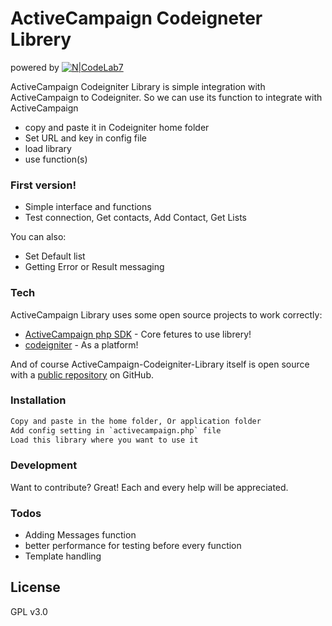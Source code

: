 # ActiveCampaign Codeigneter Librery
powered by
[![N|CodeLab7](https://avatars0.githubusercontent.com/u/39191324?s=200&v=4)](https://codelab7.com)

ActiveCampaign Codeigniter Library is simple integration with ActiveCampaign to Codeigniter. So we can use its function to integrate with ActiveCampaign

  - copy and paste it in Codeigniter home folder
  - Set URL and key in config file
  - load library
  - use function(s)

### First version!

  - Simple interface and functions
  - Test connection, Get contacts, Add Contact, Get Lists

You can also:
  - Set Default list
  - Getting Error or Result messaging



### Tech

ActiveCampaign Library uses some open source projects to work correctly:

* [ActiveCampaign php SDK](https://github.com/ActiveCampaign/activecampaign-api-php) - Core fetures to use librery!
* [codeigniter](https://codeigniter.com/) - As a platform!

And of course ActiveCampaign-Codeigniter-Library itself is open source with a [public repository](https://github.com/pathusutariya/ActiveCampaign-Codeigniter-Library) on GitHub.

### Installation

```txt
Copy and paste in the home folder, Or application folder
Add config setting in `activecampaign.php` file
Load this library where you want to use it
```

### Development
Want to contribute? Great! Each and every help will be appreciated.

### Todos

 - Adding Messages function
 - better performance for testing before every function
 - Template handling

License
----
GPL v3.0
